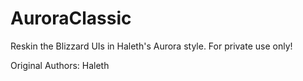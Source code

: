 # AuroraClassic

Reskin the Blizzard UIs in Haleth's Aurora style.
For private use only!

Original Authors: Haleth